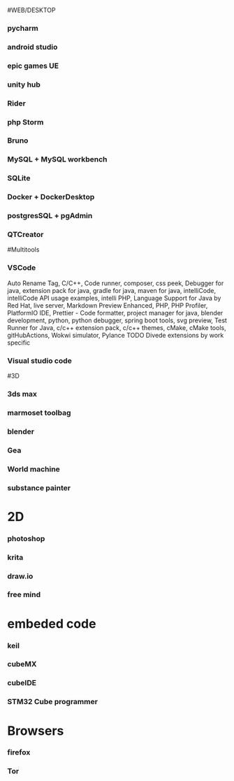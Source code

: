 #WEB/DESKTOP
### pycharm
### android studio
### epic games UE
### unity hub
### Rider
### php Storm
### Bruno
### MySQL + MySQL workbench
### SQLite
### Docker + DockerDesktop
### postgresSQL + pgAdmin
### QTCreator

#Multitools
### VSСode
Auto Rename Tag, С/C++,  Code runner, composer, css peek, Debugger for java, extension pack for java, gradle for java, maven for java, intelliCode, intelliCode API usage examples, intelli PHP, Language Support for Java by Red Hat, live server, Markdown Preview Enhanced, PHP, PHP Profiler, PlatformIO IDE, Prettier - Code formatter, project manager for java, blender development, python, python debugger, spring boot tools, svg preview, Test Runner for Java, c/c++ extension pack, c/c++ themes, cMake, cMake tools, gitHubActions, Wokwi simulator, Pylance
TODO Divede extensions by work specific
### Visual studio code

#3D
### 3ds max
### marmoset toolbag
### blender
### Gea
### World machine
### substance painter

# 2D
### photoshop
### krita
### draw.io
### free mind

# embeded code
### keil
### cubeMX
### cubeIDE
### STM32 Cube programmer

# Browsers
### firefox
### Tor
